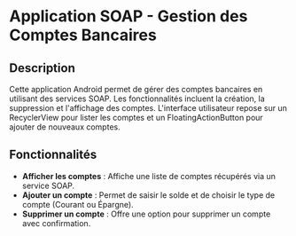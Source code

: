 
# Application SOAP - Gestion des Comptes Bancaires

## Description
Cette application Android permet de gérer des comptes bancaires en utilisant des services SOAP. Les fonctionnalités incluent la création, la suppression et l'affichage des comptes. L'interface utilisateur repose sur un RecyclerView pour lister les comptes et un FloatingActionButton pour ajouter de nouveaux comptes.

## Fonctionnalités
- **Afficher les comptes** : Affiche une liste de comptes récupérés via un service SOAP.
- **Ajouter un compte** : Permet de saisir le solde et de choisir le type de compte (Courant ou Épargne).
- **Supprimer un compte** : Offre une option pour supprimer un compte avec confirmation.


